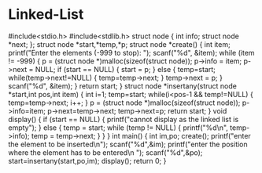 # Linked-List
#include<stdio.h>
#include<stdlib.h>
struct node
{
 int info;
 struct node *next;
};
struct node *start,*temp,*p;
struct node *create() {
 int item;
 printf("Enter the elements (-999 to stop): ");
 scanf("%d", &item);
 while (item != -999) {
 p = (struct node *)malloc(sizeof(struct node));
 p->info = item;
 p->next = NULL;
 if (start == NULL) {
 start = p;
 } else {
 temp=start;
 while(temp->next!=NULL)
 {
 temp=temp->next;
 }
 temp->next = p;
 }
 scanf("%d", &item);
 }
 return start;
}
struct node *insertany(struct node *start,int pos,int item)
{
 int i=1;
 temp=start;
 while(i<pos-1 && temp!=NULL)
 {
 temp=temp->next;
 i++;
 }
 p = (struct node *)malloc(sizeof(struct node));
 p->info=item;
 p->next=temp->next;
 temp->next=p;
 return start;
}
void display()
{
 if (start == NULL)
 {
 printf("cannot display as the linked list is empty");
 }
 else
 {
 temp = start;
 while (temp != NULL)
 {
 printf("%d\n", temp->info);
 temp = temp->next;
 }
 }
}
int main()
{
 int im,po;
 create();
 printf("enter the element to be inserted\n");
 scanf("%d",&im);
 printf("enter the position where the element has to be entered\n ");
 scanf("%d",&po);
 start=insertany(start,po,im);
 display();
 return 0;
}

